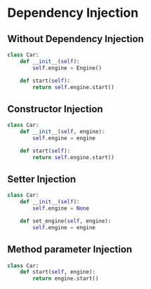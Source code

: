 # Dependency Injection

## Without Dependency Injection
```python
class Car:
    def __init__(self):
        self.engine = Engine()

    def start(self):
        return self.engine.start()
```

## Constructor Injection
```python
class Car:
    def __init__(self, engine):
        self.engine = engine

    def start(self):
        return self.engine.start()
```

## Setter Injection
```python
class Car:
    def __init__(self):
        self.engine = None

    def set_engine(self, engine):
        self.engine = engine
```

## Method parameter Injection
```python
class Car:
    def start(self, engine):
        return engine.start()
```